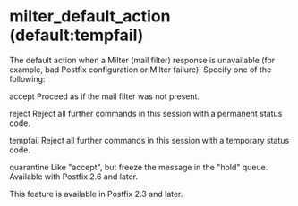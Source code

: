 # milter_default_action (default:tempfail) 

 The default action when a Milter (mail filter) response is
unavailable (for example, bad Postfix configuration or Milter
failure). Specify one of the following: 



accept Proceed as if the mail filter was not present.


reject Reject all further commands in this session
with a permanent status code.

tempfail Reject all further commands in this session
with a temporary status code. 

quarantine Like "accept", but freeze the message in
the "hold" queue. Available with Postfix 2.6 and later. 



 This feature is available in Postfix 2.3 and later. 


